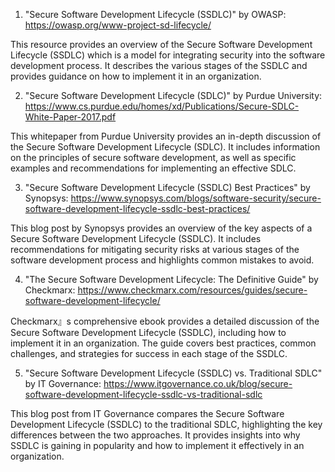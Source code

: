 

1. "Secure Software Development Lifecycle (SSDLC)" by OWASP: 
https://owasp.org/www-project-sd-lifecycle/

This resource provides an overview of the Secure Software Development Lifecycle (SSDLC) which is a model for integrating security into the software development process. It describes the various stages of the SSDLC and provides guidance on how to implement it in an organization.

2. "Secure Software Development Lifecycle (SDLC)" by Purdue University: 
https://www.cs.purdue.edu/homes/xd/Publications/Secure-SDLC-White-Paper-2017.pdf

This whitepaper from Purdue University provides an in-depth discussion of the Secure Software Development Lifecycle (SDLC). It includes information on the principles of secure software development, as well as specific examples and recommendations for implementing an effective SDLC.

3. "Secure Software Development Lifecycle (SSDLC) Best Practices" by Synopsys: 
https://www.synopsys.com/blogs/software-security/secure-software-development-lifecycle-ssdlc-best-practices/

This blog post by Synopsys provides an overview of the key aspects of a Secure Software Development Lifecycle (SSDLC). It includes recommendations for mitigating security risks at various stages of the software development process and highlights common mistakes to avoid.

4. "The Secure Software Development Lifecycle: The Definitive Guide" by Checkmarx: 
https://www.checkmarx.com/resources/guides/secure-software-development-lifecycle/

Checkmarx』s comprehensive ebook provides a detailed discussion of the Secure Software Development Lifecycle (SSDLC), including how to implement it in an organization. The guide covers best practices, common challenges, and strategies for success in each stage of the SSDLC.

5. "Secure Software Development Lifecycle (SSDLC) vs. Traditional SDLC" by IT Governance: 
https://www.itgovernance.co.uk/blog/secure-software-development-lifecycle-ssdlc-vs-traditional-sdlc

This blog post from IT Governance compares the Secure Software Development Lifecycle (SSDLC) to the traditional SDLC, highlighting the key differences between the two approaches. It provides insights into why SSDLC is gaining in popularity and how to implement it effectively in an organization.